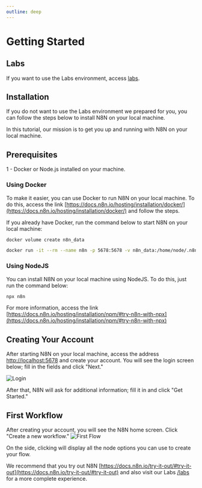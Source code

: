 ```yaml
---
outline: deep
---
```


# Getting Started

## Labs

If you want to use the Labs environment, access [labs](./labs).

## Installation

If you do not want to use the Labs environment we prepared for you, you can follow the steps below to install N8N on your local machine.

In this tutorial, our mission is to get you up and running with N8N on your local machine.

## Prerequisites

1 - Docker or Node.js installed on your machine.

### Using Docker

To make it easier, you can use Docker to run N8N on your local machine. To do this, access the link [https://docs.n8n.io/hosting/installation/docker/](https://docs.n8n.io/hosting/installation/docker/) and follow the steps.

If you already have Docker, run the command below to start N8N on your local machine:

```bash
docker volume create n8n_data
```

```bash
docker run -it --rm --name n8n -p 5678:5678 -v n8n_data:/home/node/.n8n docker.n8n.io/n8nio/n8n
```

### Using NodeJS

You can install N8N on your local machine using NodeJS. To do this, just run the command below:

```bash
npx n8n
```

For more information, access the link [https://docs.n8n.io/hosting/installation/npm/#try-n8n-with-npx](https://docs.n8n.io/hosting/installation/npm/#try-n8n-with-npx)

## Creating Your Account

After starting N8N on your local machine, access the address [http://localhost:5678](http://localhost:5678) and create your account.
You will see the login screen below; fill in the fields and click "Next."

![Login](/img/components/easy-connect/n8n-create-account.jpg)

After that, N8N will ask for additional information; fill it in and click "Get Started."

## First Workflow

After creating your account, you will see the N8N home screen. Click "Create a new workflow."
![First Flow](/img/components/easy-connect/first-flow.jpg)

On the side, clicking will display all the node options you can use to create your flow.

We recommend that you try out N8N [https://docs.n8n.io/try-it-out/#try-it-out](https://docs.n8n.io/try-it-out/#try-it-out) and also visit our Labs [/labs](./labs) for a more complete experience.